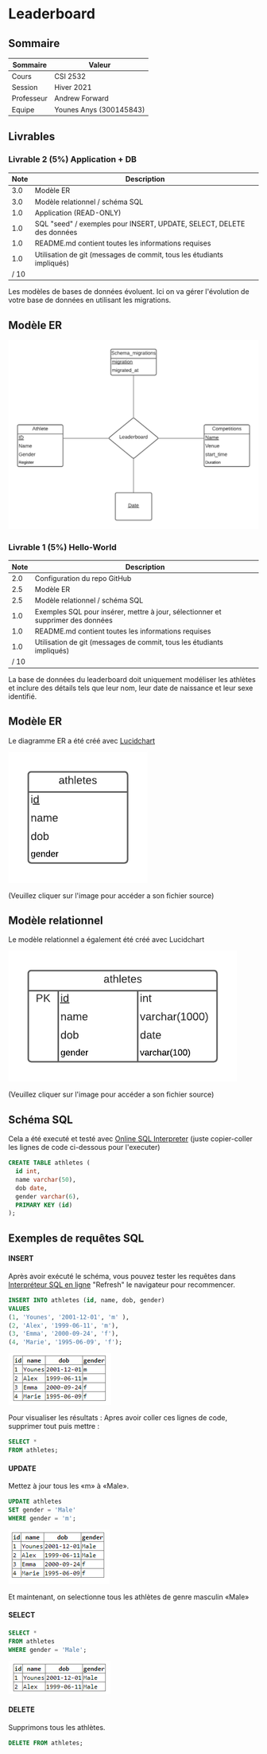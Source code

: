 #  Leaderboard

## Sommaire

| Sommaire | Valeur |
| --- | --- |
| Cours | CSI 2532 |
| Session | Hiver 2021 |
| Professeur | Andrew Forward |
| Equipe | Younes Anys (300145843) |

## Livrables
### Livrable 2 (5%)  Application + DB

| Note | Description | 
| --- | --- |
| 3.0 | Modèle ER  |
| 3.0 | Modèle relationnel / schéma SQL |
| 1.0 | Application (READ-ONLY) | 
| 1.0 | SQL "seed" / exemples pour INSERT, UPDATE, SELECT, DELETE des données |
| 1.0 | README.md contient toutes les informations requises |
| 1.0 | Utilisation de git (messages de commit, tous les étudiants impliqués) |
| / 10 | |

Les modèles de bases de données évoluent. Ici on va gérer l'évolution de votre base de données en utilisant
les migrations.

## Modèle ER

![Modèle ER](files/ER.png)
### Livrable 1 (5%) Hello-World

| Note | Description | 
| --- | --- |
| 2.0 | Configuration du repo GitHub |
| 2.5 | Modèle ER |
| 2.5 | Modèle relationnel / schéma SQL | 
| 1.0 | Exemples SQL pour insérer, mettre à jour, sélectionner et supprimer des données |
| 1.0 | README.md contient toutes les informations requises |
| 1.0 | Utilisation de git (messages de commit, tous les étudiants impliqués) |
| / 10 | |

La base de données du leaderboard doit uniquement modéliser les athlètes et inclure des détails tels que leur
nom, leur date de naissance et leur sexe identifié.

## Modèle ER

Le diagramme ER a été créé avec [Lucidchart](https://www.lucidchart.com/pages/fr)

![Modèle ER](files/modelER.png)

(Veuillez cliquer sur l'image pour accéder a son fichier source)
## Modèle relationnel

Le modèle relationnel a également été créé avec Lucidchart

![Modèle relationnel](files/RelationalModel.png)

(Veuillez cliquer sur l'image pour accéder a son fichier source)

## Schéma SQL

Cela a été executé et testé avec [Online SQL Interpreter](https://www.db-book.com/db7/university-lab-dir/sqljs.html)
(juste copier-coller les lignes de code ci-dessous pour l'executer)

```sql
CREATE TABLE athletes (
  id int,
  name varchar(50),
  dob date,
  gender varchar(6),
  PRIMARY KEY (id)
);
```

## Exemples de requêtes SQL

#### INSERT

Après avoir exécuté le schéma, vous pouvez tester les requêtes
dans [Interpréteur SQL en ligne](https://www.db-book.com/db7/university-lab-dir/sqljs.html)
"Refresh" le navigateur pour recommencer.

```sql
INSERT INTO athletes (id, name, dob, gender)
VALUES
(1, 'Younes', '2001-12-01', 'm' ),
(2, 'Alex', '1999-06-11', 'm'),
(3, 'Emma', '2000-09-24', 'f'),
(4, 'Marie', '1995-06-09', 'f');
```
![screen](https://github.com/YounesAnys/leaderboard/blob/main/files/screen1.PNG)




Pour visualiser les résultats : Apres avoir coller ces lignes de code, supprimer tout puis mettre : 

```sql
SELECT * 
FROM athletes;
```
#### UPDATE

Mettez à jour tous les «m» à «Male».

```sql
UPDATE athletes
SET gender = 'Male'
WHERE gender = 'm';
```
![screen2](https://github.com/YounesAnys/leaderboard/blob/main/files/screen2.PNG)


Et maintenant, on selectionne tous les athlètes de genre masculin «Male»
#### SELECT

```sql
SELECT *
FROM athletes
WHERE gender = 'Male';
```

![screen3](https://github.com/YounesAnys/leaderboard/blob/main/files/screen3.PNG)

#### DELETE

Supprimons tous les athlètes.

```sql
DELETE FROM athletes;
```



